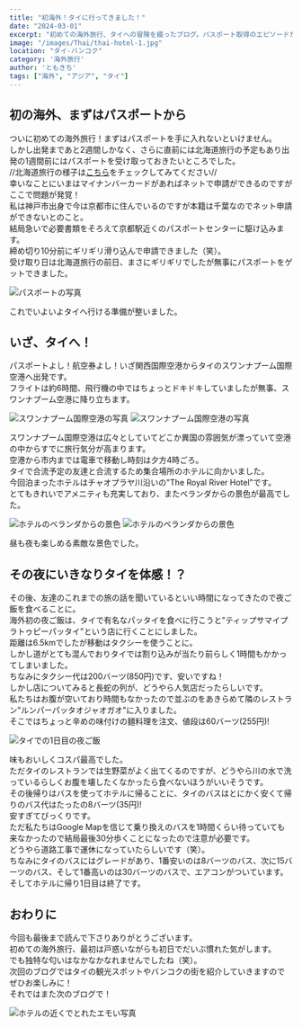```yaml
---
title: "初海外！タイに行ってきました！"
date: "2024-03-01"
excerpt: "初めての海外旅行、タイへの冒険を綴ったブログ。パスポート取得のエピソードから始まり、関西空港からスワンナプーム空港に到着し、タイの異国情緒溢れる雰囲気を体験。タイの美味しい料理や、ユニークな交通事情も紹介。初日を終えて、タイでの冒険が始まったばかり。"
image: "/images/Thai/thai-hotel-1.jpg"
location: "タイ-バンコク"
category: '海外旅行'
author: 'ともきち'
tags: ["海外", "アジア", "タイ"]
---
```


## 初の海外、まずはパスポートから

ついに初めての海外旅行！まずはパスポートを手に入れないといけません。  
しかし出発まであと2週間しかなく、さらに直前には北海道旅行の予定もあり出発の1週間前にはパスポートを受け取っておきたいところでした。  
//北海道旅行の様子は[こちら](Hokkaido1)をチェックしてみてください//  
幸いなことにいまはマイナンバーカードがあればネットで申請ができるのですがここで問題が発覚！  
私は神戸市出身で今は京都市に住んでいるのですが本籍は千葉なのでネット申請ができないとのこと。  
結局急いで必要書類をそろえて京都駅近くのパスポートセンターに駆け込みます。  
締め切り10分前にギリギリ滑り込んで申請できました（笑）。  
受け取り日は北海道旅行の前日、まさにギリギリでしたが無事にパスポートをゲットできました。  

![パスポートの写真](/images/Thai/passport.jpg)

これでいよいよタイへ行ける準備が整いました。  

## いざ、タイへ！

パスポートよし！航空券よし！いざ関西国際空港からタイのスワンナプーム国際空港へ出発です。  
フライトは約6時間、飛行機の中ではちょっとドキドキしていましたが無事、スワンナプーム空港に降り立ちます。  

![スワンナプーム国際空港の写真](/images/Thai/suvarnabhumi-1.jpg)
![スワンナプーム国際空港の写真](/images/Thai/suvarnabhumi-2.jpg)

スワンナプーム国際空港は広々としていてどこか異国の雰囲気が漂っていて空港の中からすでに旅行気分が高まります。  
空港から市内までは電車で移動し時刻は夕方4時ごろ。  
タイで合流予定の友達と合流するため集合場所のホテルに向かいました。  
今回泊まったホテルはチャオプラヤ川沿いの"The Royal River Hotel"です。  
とてもきれいでアメニティも充実しており、またベランダからの景色が最高でした。  

![ホテルのベランダからの景色](/images/Thai/thai-hotel-1.jpg)
![ホテルのベランダからの景色](/images/Thai/thai-hotel-2.jpg)

昼も夜も楽しめる素敵な景色でした。  

## その夜にいきなりタイを体感！？

その後、友達のこれまでの旅の話を聞いているといい時間になってきたので夜ご飯を食べることに。  
海外初の夜ご飯は、タイで有名なパッタイを食べに行こうと"ティップサマイプラトゥピーパッタイ"という店に行くことにしました。  
距離は6.5kmでしたが移動はタクシーを使うことに。  
しかし道がとても混んでおりタイでは割り込みが当たり前らしく1時間もかかってしまいました。  
ちなみにタクシー代は200バーツ(850円)です、安いですね！  
しかし店についてみると長蛇の列が、どうやら人気店だったらしいです。  
私たちはお腹が空いており時間もなかったので並ぶのをあきらめて隣のレストラン"ルンパーパッタオジャオガオ"に入りました。  
そこではちょっと辛めの味付けの麺料理を注文、値段は60バーツ(255円)!  

![タイでの1日目の夜ご飯](/images/Thai/thai-food-1.jpg)

味もおいしくコスパ最高でした。  
ただタイのレストランでは生野菜がよく出てくるのですが、どうやら川の水で洗っているらしくお腹を壊したくなかったら食べないほうがいいそうです。  
その後帰りはバスを使ってホテルに帰ることに、タイのバスはとにかく安くて帰りのバス代はたったの8バーツ(35円)!  
安すぎてびっくりです。  
ただ私たちはGoogle Mapを信じて乗り換えのバスを1時間くらい待っていても来なかったので結局最後30分歩くことになったので注意が必要です。  
どうやら道路工事で運休になっていたらしいです（笑）。  
ちなみにタイのバスにはグレードがあり、1番安いのは8バーツのバス、次に15バーツのバス、そして1番高いのは30バーツのバスで、エアコンがついています。  
そしてホテルに帰り1日目は終了です。  

## おわりに

今回も最後まで読んで下さりありがとうございます。  
初めての海外旅行、最初は戸惑いながらも初日でだいぶ慣れた気がします。  
でも独特な匂いはなかなかなれませんでしたね（笑）。  
次回のブログではタイの観光スポットやバンコクの街を紹介していきますのでぜひお楽しみに！  
それではまた次のブログで！  

![ホテルの近くでとれたエモい写真](/images/Thai/thai-streetscape.jpg)
